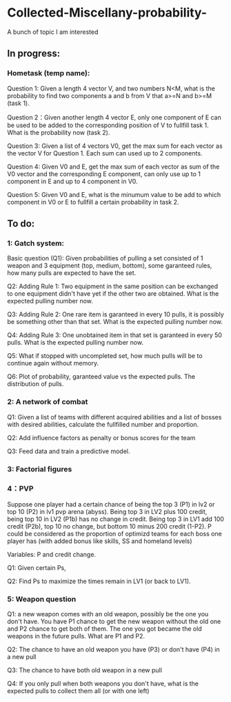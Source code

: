# Collected-Miscellany-probability-
A bunch of topic I am interested

## In progress:

### Hometask (temp name): 

Question 1: Given a length 4 vector V, and two numbers N<M, what is the probability to find two components a and b from V that a>=N and b>=M (task 1).

Question 2：Given another length 4 vector E, only one component of E can be used to be added to the corresponding position of V to fullfill task 1. What is the probability now (task 2).

Question 3: Given a list of 4 vectors V0, get the max sum for each vector as the vector V for Question 1. Each sum can used up to 2 components.

Question 4: Given V0 and E, get the max sum of each vector as sum of the V0 vector and the corresponding E component, can only use up to 1 component in E and up to 4 component in V0.

Question 5: Given V0 and E, what is the minumum value to be add to which component in V0 or E to fullfill a certain probability in task 2.


## To do:

### 1: Gatch system:

Basic question (Q1): Given probabilities of pulling a set consisted of 1 weapon and 3 equipment (top, medium, bottom), some garanteed rules, how many pulls are expected to have the set.

Q2: Adding Rule 1: Two equipment in the same position can be exchanged to one equipment didn't have yet if the other two are obtained. What is the expected pulling number now.

Q3: Adding Rule 2: One rare item is garanteed in every 10 pulls, it is possibly be something other than that set. What is the expected pulling number now.

Q4: Adding Rule 3: One unobtained item in that set is garanteed in every 50 pulls. What is the expected pulling number now.

Q5: What if stopped with uncompleted set, how much pulls will be to continue again without memory.

Q6: Plot of probability, garanteed value vs the expected pulls. The distribution of pulls.


### 2: A network of combat

Q1: Given a list of teams with different acquired abilities and a list of bosses with desired abilities, calculate the fullfilled number and proportion.

Q2: Add influence factors as penalty or bonus scores for the team

Q3: Feed data and train a predictive model.


### 3: Factorial figures


### 4：PVP

Suppose one player had a certain chance of being the top 3 (P1) in lv2 or top 10 (P2) in lv1 pvp arena (abyss). Being top 3 in LV2 plus 100 credit, being top 10 in LV2 (P1b) has no change in credit. Being top 3 in LV1 add 100 credit (P2b), top 10 no change, but bottom 10 minus 200 credit (1-P2). 
P could be considered as the proportion of optimizd teams for each boss one player has (with added bonus like skills, SS and homeland levels)

Variables: P and credit change.

Q1: Given certain Ps,

Q2: Find Ps to maximize the times remain in LV1 (or back to LV1). 


### 5: Weapon question

Q1: a new weapon comes with an old weapon, possibly be the one you don't have. You have P1 chance to get the new weapon without the old one and P2 chance to get both of them. The one you got became the old weapons in the future pulls. What are P1 and P2.

Q2: The chance to have an old weapon you have (P3) or don't have (P4) in a new pull

Q3: The chance to have both old weapon in a new pull

Q4: If you only pull when both weapons you don't have, what is the expected pulls to collect them all (or with one left)


